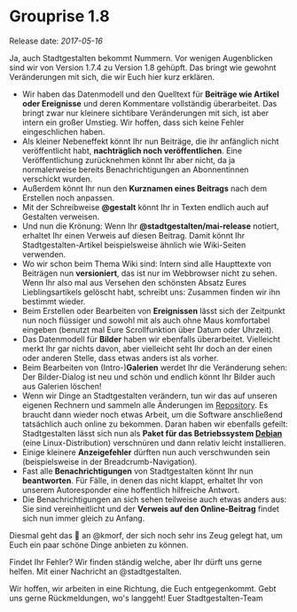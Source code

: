 # Grouprise 1.8

Release date: *2017-05-16*

Ja, auch Stadtgestalten bekommt Nummern. Vor wenigen Augenblicken sind wir von Version 1.7.4 zu Version 1.8 gehüpft. Das bringt wie gewohnt Veränderungen mit sich, die wir Euch hier kurz erklären.

* Wir haben das Datenmodell und den Quelltext für **Beiträge wie Artikel oder Ereignisse** und deren Kommentare vollständig überarbeitet. Das bringt zwar nur kleinere sichtibare Veränderungen mit sich, ist aber intern ein großer Umstieg. Wir hoffen, dass sich keine Fehler eingeschlichen haben.
* Als kleiner Nebeneffekt könnt Ihr nun Beiträge, die ihr anfänglich nicht veröffentlicht habt, **nachträglich noch veröffentlichen**. Eine Veröffentlichung zurücknehmen könnt Ihr aber nicht, da ja normalerweise bereits Benachrichtigungen an Abonnentinnen verschickt wurden.
* Außerdem könnt Ihr nun den **Kurznamen eines Beitrags** nach dem Erstellen noch anpassen.
* Mit der Schreibweise **@gestalt** könnt Ihr in Texten endlich auch auf Gestalten verweisen.
* Und nun die Krönung: Wenn Ihr **@stadtgestalten/mai-release** notiert, erhaltet Ihr einen Verweis auf diesen Beitrag. Damit könnt Ihr Stadtgestalten-Artikel beispielsweise ähnlich wie Wiki-Seiten verwenden.
* Wo wir schon beim Thema Wiki sind: Intern sind alle Haupttexte von Beiträgen nun **versioniert**, das ist nur im Webbrowser nicht zu sehen. Wenn Ihr also mal aus Versehen den schönsten Absatz Eures Lieblingsartikels gelöscht habt, schreibt uns: Zusammen finden wir ihn bestimmt wieder.
* Beim Erstellen oder Bearbeiten von **Ereignissen** lässt sich der Zeitpunkt nun noch flüssiger und sowohl mit als auch ohne Maus komfortabel eingeben (benutzt mal Eure Scrollfunktion über Datum oder Uhrzeit).
* Das Datenmodell für **Bilder** haben wir ebenfalls überarbeitet. Vielleicht merkt Ihr gar nichts davon, aber vielleicht seht Ihr doch an der einen oder anderen Stelle, dass etwas anders ist als vorher.
* Beim Bearbeiten von (Intro-)**Galerien** werdet Ihr die Veränderung sehen: Der Bilder-Dialog ist neu und schön und endlich könnt Ihr Bilder auch aus Galerien löschen!
* Wenn wir Dinge an Stadtgestalten verändern, tun wir das auf unseren eigenen Rechnern und sammeln alle Änderungen im [Repository](https://git.hack-hro.de/stadtgestalten/stadtgestalten). Es braucht dann wieder noch etwas Arbeit, um die Software anschließend tatsächlich auch online zu bekommen. Daran haben wir ebenfalls gefeilt: Stadtgestalten lässt sich nun als **Paket für das Betriebssystem [Debian](https://www.debian.org/)** (eine Linux-Distribution) verschnüren und dann relativ leicht installieren.
* Einige kleinere **Anzeigefehler** dürften nun auch verschwunden sein (beispielsweise in der Breadcrumb-Navigation).
* Fast alle **Benachrichtigungen** von Stadtgestalten könnt Ihr nun **beantworten**. Für Fälle, in denen das nicht klappt, erhaltet Ihr von unserem Autoresponder eine hoffentlich hilfreiche Antwort.
* Die Benachrichtigungen an sich sehen teilweise auch etwas anders aus: Sie sind vereinheitlicht und der **Verweis auf den Online-Beitrag** findet sich nun immer gleich zu Anfang.

Diesmal geht das 🐝 an @kmorf, der sich noch sehr ins Zeug gelegt hat, um Euch ein paar schöne Dinge anbieten zu können.

Findet Ihr Fehler? Wir finden ständig welche, aber Ihr dürft uns gerne helfen. Mit einer Nachricht an @stadtgestalten.

Wir hoffen, wir arbeiten in eine Richtung, die Euch entgegenkommt. Gebt uns gerne Rückmeldungen, wo's langgeht!
Euer Stadtgestalten-Team
